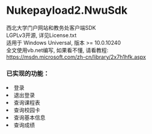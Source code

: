 # Nukepayload2.NwuSdk
西北大学门户网站和教务处客户端SDK<br/>
LGPLv3开源, 详见License.txt<br/>
适用于 Windows Universal, 版本 >= 10.0.10240<br/>
全文使用vb.net编写, 如果看不懂, 请看教程:<br/>
https://msdn.microsoft.com/zh-cn/library/2x7h1hfk.aspx<br/>
<h3>已实现的功能：</h3>
<dlv>
<li>登录</li>
<li>退出登录</li>
<li>查询课程表</li>
<li>查询校园卡</li>
<li>查询基本信息</li>
<li>查询成绩</li>
</dlv>

